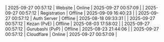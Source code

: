 | 2025-09-27 00:57:12 | Website | Online | 2025-09-27 00:57:09 |
| 2025-09-27 00:57:12 | Registration | Offline | 2025-09-09 16:40:23 |
| 2025-09-27 00:57:12 | Auth Server | Offline | 2025-08-18 09:33:31 |
| 2025-09-27 00:57:12 | Kezan (PvE) | Offline | 2025-08-03 17:58:02 |
| 2025-09-27 00:57:12 | Gurubashi (PvP) | Offline | 2025-08-23 21:44:06 |
| 2025-09-27 00:57:12 | Cloudflare | Online | 2025-09-27 00:57:09 |
